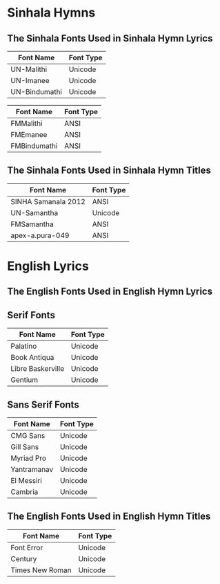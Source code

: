 # Sinhala Hymns

## The Sinhala Fonts Used in Sinhala Hymn Lyrics

| Font Name     | Font Type |
| ------------- | --------- |
| UN-Malithi    | Unicode   |
| UN-Imanee     | Unicode   |
| UN-Bindumathi | Unicode   |

| Font Name    | Font Type |
| ------------ | --------- |
| FMMalithi    | ANSI      |
| FMEmanee     | ANSI      |
| FMBindumathi | ANSI      |

## The Sinhala Fonts Used in Sinhala Hymn Titles

| Font Name           | Font Type |
| ------------------- | --------- |
| SINHA Samanala 2012 | ANSI      |
| UN-Samantha         | Unicode   |
| FMSamantha          | ANSI      |
| apex-a.pura-049     | ANSI      |

# English Lyrics



## The English Fonts Used in English Hymn Lyrics



## Serif Fonts

| Font Name         | Font Type |
| ----------------- | --------- |
| Palatino          | Unicode   |
| Book Antiqua      | Unicode   |
| Libre Baskerville | Unicode   |
| Gentium           | Unicode   |

## Sans Serif Fonts

| Font Name   | Font Type |
| ----------- | --------- |
| CMG Sans    | Unicode   |
| Gill Sans   | Unicode   |
| Myriad Pro  | Unicode   |
| Yantramanav | Unicode   |
| El Messiri  | Unicode   |
| Cambria     | Unicode   |

## The English Fonts Used in English Hymn Titles



| Font Name       | Font Type |
| --------------- | --------- |
| Font Error      | Unicode   |
| Century         | Unicode   |
| Times New Roman | Unicode   |

